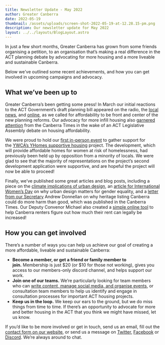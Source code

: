 ```yaml
---
title: Newsletter Update - May 2022
author: Greater Canberra
date: 2022-05-19
thumbnail: /assets/uploads/screen-shot-2022-05-19-at-12.28.15-pm.png
description: Our newsletter update for May 2022
layout: ../../layouts/BlogLayout.astro
---
```

In just a few short months, Greater Canberra has grown from some friends organising a petition, to an organisation that’s making a real difference in the ACT planning debate by advocating for more housing and a more liveable and sustainable Canberra.

Below we've outlined some recent achievements, and how you can get involved in upcoming campaigns and advocacy. 

## What we’ve been up to

Greater Canberra’s been getting some press! In March our initial reactions to the ACT Government’s draft planning bill appeared on the radio, the [local news](https://greatercanberra.us20.list-manage.com/track/click?u=9004282bcdb3c744f097e86f4&id=f00f0897c8&e=6f4fd749f9), and [online](https://greatercanberra.us20.list-manage.com/track/click?u=9004282bcdb3c744f097e86f4&id=f4ecac5d50&e=6f4fd749f9), as we called for affordability to be front and center of the new planning reforms. Our advocacy for more infill housing also [garnered attention](https://greatercanberra.us20.list-manage.com/track/click?u=9004282bcdb3c744f097e86f4&id=d7baa4a52d&e=6f4fd749f9) from the Canberra Times in the wake of an ACT Legislative Assembly debate on housing affordability.

We were proud to hold our [first in-person event](https://greatercanberra.us20.list-manage.com/track/click?u=9004282bcdb3c744f097e86f4&id=2394add759&e=6f4fd749f9) to gather support for the [YWCA’s YHomes supportive housing](https://greatercanberra.us20.list-manage.com/track/click?u=9004282bcdb3c744f097e86f4&id=adba874da9&e=6f4fd749f9) project. The development, which will provide affordable homes for women at risk of homelessness, had previously been held up by opposition from a minority of locals. We were glad to see that the majority of representations on the project’s second development application were supportive, and are hopeful the project will now be able to proceed!

Finally, we’ve published some great articles and blog posts, including a piece on the [climate implications of urban design](https://greatercanberra.us20.list-manage.com/track/click?u=9004282bcdb3c744f097e86f4&id=d276908bd9&e=6f4fd749f9), an [article for International Women’s Day](https://greatercanberra.us20.list-manage.com/track/click?u=9004282bcdb3c744f097e86f4&id=7bfbe5c822&e=6f4fd749f9) on why urban design matters for gender equality, and a [letter from our Secretary](https://greatercanberra.us20.list-manage.com/track/click?u=9004282bcdb3c744f097e86f4&id=e603365047&e=6f4fd749f9) Andrew Donnellan on why heritage listing Canberra could do more harm than good, which was published in the Canberra Times. Our Deputy Convenor Michael also created a [simple online tool](https://greatercanberra.us20.list-manage.com/track/click?u=9004282bcdb3c744f097e86f4&id=25d4498ec7&e=6f4fd749f9) to help Canberra renters figure out how much their rent can legally be increased!

## How you can get involved

There’s a number of ways you can help us achieve our goal of creating a more affordable, liveable and sustainable Canberra:

* **Become a member, or get a friend or family member to join.** Membership is just $20 (or $10 for those not working), gives you access to our members-only discord channel, and helps support our work.
* **Join one of our teams.** We’re particularly looking for team members who can [write content, manage social media, and organise events](https://greatercanberra.us20.list-manage.com/track/click?u=9004282bcdb3c744f097e86f4&id=18de70adf1&e=6f4fd749f9), or consultation team members to help us identify and engage in consultation processes for important ACT housing projects.
* **Keep us in the loop.** We keep our ears to the ground, but we do miss things from time to time. If there’s an opportunity to advocate for more and better housing in the ACT that you think we might have missed, let us know.

If you’d like to be more involved or get in touch, send us an email, fill out the [contact form on our website](https://www.greatercanberra.org/contact/), or send us a message on [Twitter](https://twitter.com/GreaterCanberra), [Facebook](https://www.facebook.com/GreaterCanberra) or [Discord](https://discord.gg/6x3F7q9nwv). We’re always around to chat.